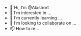 - 👋 Hi, I’m @Alxshort
- 👀 I’m interested in ...
- 🌱 I’m currently learning ...
- 💞️ I’m looking to collaborate on ...
- 📫 How to re...

<!---
Alxshort/Alxshort is a ✨ special ✨ repository because its `README.md` (this file) appears on your GitHub profile.
You can click the Preview link to take a look at your changes.
--->
